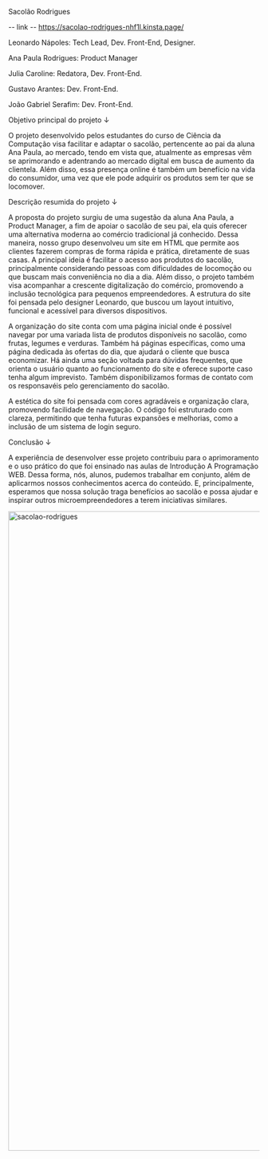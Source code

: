 Sacolão Rodrigues

-- link --
https://sacolao-rodrigues-nhf1l.kinsta.page/

Leonardo Nápoles: Tech Lead, Dev. Front-End, Designer.

Ana Paula Rodrigues: Product Manager

Julia Caroline: Redatora, Dev. Front-End.

Gustavo Arantes: Dev. Front-End.

João Gabriel Serafim: Dev. Front-End.

Objetivo principal do projeto ↓

   O projeto desenvolvido pelos estudantes do curso de Ciência da Computação
visa facilitar e adaptar o sacolão, pertencente ao pai da aluna Ana Paula,
ao mercado, tendo em vista que, atualmente as empresas vêm se aprimorando
e adentrando ao mercado digital em busca de aumento da clientela. Além disso,
essa presença online é também um benefício na vida do consumidor, uma vez que
ele pode adquirir os produtos sem ter que se locomover.



Descrição resumida do projeto ↓
  
   A proposta do projeto surgiu de uma sugestão da aluna Ana Paula, a Product Manager,
a fim de apoiar o sacolão de seu pai, ela quis oferecer uma alternativa moderna ao comércio
tradicional já conhecido. Dessa maneira, nosso grupo desenvolveu um site em HTML que 
permite aos clientes fazerem compras de forma rápida e prática, diretamente de suas casas.
A principal ideia é facilitar o acesso aos produtos do sacolão, principalmente considerando
pessoas com dificuldades de locomoção ou que buscam mais conveniência no dia a dia. Além disso,
o projeto também visa acompanhar a crescente digitalização do comércio, promovendo a inclusão
tecnológica para pequenos empreendedores. A estrutura do site foi pensada pelo designer 
Leonardo, que buscou um layout intuitivo, funcional e acessível para diversos 
dispositivos.

   A organização do site conta com uma página inicial onde é possível navegar por uma variada
lista de produtos disponíveis no sacolão, como frutas, legumes e verduras. Também há páginas 
específicas, como uma página dedicada às ofertas do dia, que ajudará o cliente que busca economizar.
Há ainda uma seção voltada para dúvidas frequentes, que orienta o usuário quanto ao funcionamento
do site e oferece suporte caso tenha algum imprevisto. Também disponibilizamos formas de contato com 
os responsavéis pelo gerenciamento do sacolão.

A estética do site foi pensada com cores agradáveis e organização clara, promovendo facilidade de
navegação. O código foi estruturado com clareza, permitindo que tenha futuras expansões e melhorias, 
como a inclusão de um sistema de login seguro.


Conclusão ↓

   A experiência de desenvolver esse projeto contribuiu para o aprimoramento e o uso prático do que 
foi ensinado nas aulas de Introdução A Programação WEB. Dessa forma, nós, alunos, pudemos trabalhar
em conjunto, além de aplicarmos nossos conhecimentos acerca do conteúdo. E, principalmente, esperamos
que nossa solução traga benefícios ao sacolão e possa ajudar e inspirar outros microempreendedores
a terem iniciativas similares.

<img width="1280" alt="sacolao-rodrigues" src="https://github.com/user-attachments/assets/1c4cbd66-48ff-41bb-a53c-f438a231b243" />
